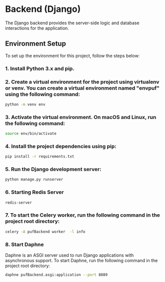 # Backend (Django)
The Django backend provides the server-side logic and database interactions for the application.

## Environment Setup

To set up the environment for this project, follow the steps below:

### 1. Install Python 3.x and pip.
### 2. Create a virtual environment for the project using virtualenv or venv. You can create a virtual environment named "envpuf" using the following command:

```sh
python -m venv env
```
### 3. Activate the virtual environment. On macOS and Linux, run the following command:

```sh
source env/bin/activate
```

### 4. Install the project dependencies using pip:

```sh
pip install -r requirements.txt
```

### 5. Run the Django development server:

```sh
python manage.py runserver
```

### 6. Starting Redis Server

```sh
redis-server
```

### 7. To start the Celery worker, run the following command in the project root directory:

```sh
celery -A pufBackend worker  -l info
```

### 8. Start Daphne
Daphne is an ASGI server used to run Django applications with asynchronous support. To start Daphne, run the following command in the project root directory:

```sh
daphne pufBackend.asgi:application --port 8089
```
